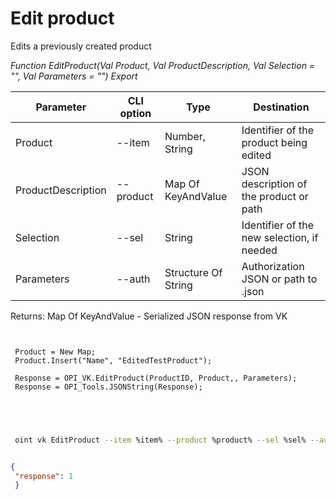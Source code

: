 ﻿---
sidebar_position: 5
---

# Edit product
 Edits a previously created product


*Function EditProduct(Val Product, Val ProductDescription, Val Selection = "", Val Parameters = "") Export*

 | Parameter | CLI option | Type | Destination |
 |-|-|-|-|
 | Product | --item | Number, String | Identifier of the product being edited |
 | ProductDescription | --product | Map Of KeyAndValue | JSON description of the product or path |
 | Selection | --sel | String | Identifier of the new selection, if needed |
 | Parameters | --auth | Structure Of String | Authorization JSON or path to .json |

 
 Returns: Map Of KeyAndValue - Serialized JSON response from VK

```bsl title="Code example"
	
 
 Product = New Map;
 Product.Insert("Name", "EditedTestProduct");
 
 Response = OPI_VK.EditProduct(ProductID, Product,, Parameters);
 Response = OPI_Tools.JSONString(Response);
 
 
	
```

```sh title="CLI command example"
 
 oint vk EditProduct --item %item% --product %product% --sel %sel% --auth %auth%


```


```json title="Result"

{
 "response": 1
 }

```
